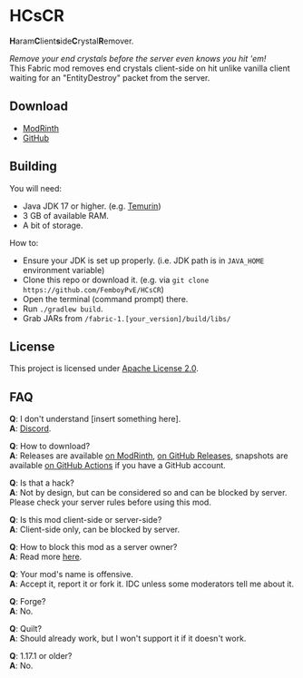 # HCsCR
**H**aram**C**lient**s**ide**C**rystal**R**emover.

*Remove your end crystals before the server even knows you hit 'em!*  
This Fabric mod removes end crystals client-side on hit unlike vanilla client waiting for an "EntityDestroy" packet from the server.

## Download
- [ModRinth](https://modrinth.com/mod/hcscr)
- [GitHub](https://github.com/FemboyPvE/HCsCR/releases/latest)

## Building
You will need:

- Java JDK 17 or higher. (e.g. [Temurin](https://adoptium.net/))
- 3 GB of available RAM.
- A bit of storage.

How to:
- Ensure your JDK is set up properly. (i.e. JDK path is in `JAVA_HOME` environment variable)
- Clone this repo or download it. (e.g. via `git clone https://github.com/FemboyPvE/HCsCR`)
- Open the terminal (command prompt) there.
- Run `./gradlew build`.
- Grab JARs from `/fabric-1.[your_version]/build/libs/`

## License
This project is licensed under [Apache License 2.0](https://github.com/FemboyPvE/HCsCR/blob/master/LICENSE).

## FAQ
**Q**: I don't understand [insert something here].  
**A**: [Discord](https://dsc.gg/femboypve).

**Q**: How to download?  
**A**: Releases are available [on ModRinth](https://modrinth.com/mod/hcscr), [on GitHub Releases](https://github.com/FemboyPvE/HCsCR/releases/latest), snapshots are available [on GitHub Actions](https://github.com/FemboyPvE/HCsCR/actions) if you have a GitHub account.

**Q**: Is that a hack?  
**A**: Not by design, but can be considered so and can be blocked by server. Please check your server rules before using this mod.

**Q**: Is this mod client-side or server-side?  
**A**: Client-side only, can be blocked by server.

**Q**: How to block this mod as a server owner?  
**A**: Read more [here](https://github.com/FemboyPvE/HCsCR/blob/master/HOW_TO_BLOCK.md).

**Q**: Your mod's name is offensive.  
**A**: Accept it, report it or fork it. IDC unless some moderators tell me about it.

**Q**: Forge?  
**A**: No.

**Q**: Quilt?  
**A**: Should already work, but I won't support it if it doesn't work.

**Q**: 1.17.1 or older?  
**A**: No.
